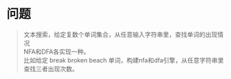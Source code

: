 # 问题
> 文本搜索，给定复数个单词集合，从任意输入字符串里，查找单词的出现情况  
> NFA和DFA各实现一种。  
> 比如给定 break broken beach 单词，构建nfa和dfa引擎，从任意字符串里查找三者出现次数。